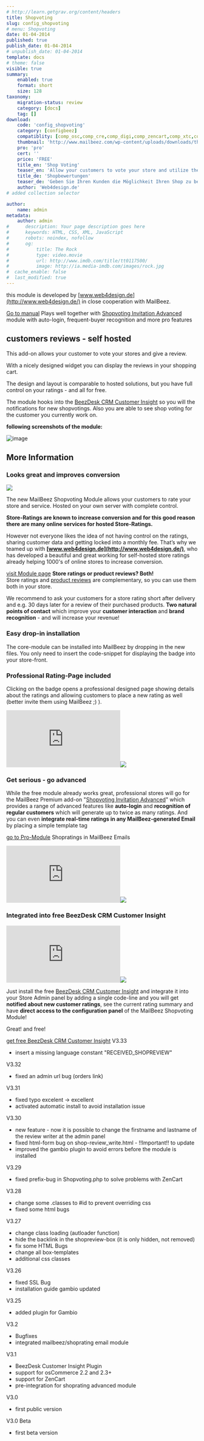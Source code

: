 ```yaml
---
# http://learn.getgrav.org/content/headers
title: Shopvoting
slug: config_shopvoting
# menu: Shopvoting
date: 01-04-2014
published: true
publish_date: 01-04-2014
# unpublish_date: 01-04-2014
template: docs
# theme: false
visible: true
summary:
    enabled: true
    format: short
    size: 128
taxonomy:
    migration-status: review
    category: [docs]
    tag: []
download:
    code: 'config_shopvoting'
    category: [configbeez]
    compatiblity: [comp_osc,comp_cre,comp_digi,comp_zencart,comp_xtc,comp_gambio]
    thumbnail: 'http://www.mailbeez.com/wp-content/uploads/downloads/thumbnails/2014/06/icon_32.png'
    pro: 'pro'
    cert: ''
    price: 'FREE'
    title_en: 'Shop Voting'
    teaser_en: 'Allow your customers to vote your store and utilize the results to increase conversion'
    title_de: 'Shopbewertungen'
    teaser_de: 'Geben Sie Ihren Kunden die Möglichkeit Ihren Shop zu bewerten und nutzen Sie die Ergebnisse zur Konversion-Optimierung'
    author: 'Web4design.de'
# added collection selector

author:
    name: admin
metadata:
    author: admin
#      description: Your page description goes here
#      keywords: HTML, CSS, XML, JavaScript
#      robots: noindex, nofollow
#      og:
#          title: The Rock
#          type: video.movie
#          url: http://www.imdb.com/title/tt0117500/
#          image: http://ia.media-imdb.com/images/rock.jpg
#  cache_enable: false
#  last_modified: true
---
```


this module is developed by [www.web4design.de](http://www.web4design.de/) in close cooperation with MailBeez.

 [Go to manual](http://www.web4design.de/module_infos/english/shopreviews/index.php) Plays well together with [Shopvoting Invitation Advanced](http://www.mailbeez.com/documentation/mailbeez/shoprating_advanced/) module with auto-login, frequent-buyer recognition and more pro features

## customers reviews - self hosted

This add-on allows your customer to vote your stores and give a review.

With a nicely designed widget you can display the reviews in your shopping cart.

The design and layout is comparable to hosted solutions, but you have full control on your ratings - and all for free.

The module hooks into the [BeezDesk CRM Customer Insight](http://www.mailbeez.com/documentation/configbeez/config_customer_insight/) so you will the notifications for new shopvotings. Also you are able to see shop voting for the customer you currently work on.

**following screenshots of the module:**

![image](http://www.web4design.de/module_infos/english/shopreviews/img/infosfunctions.jpg)

## More Information

### Looks great and improves conversion

![](http://www.mailbeez.com/images/en_shoprating_box.png)

The new MailBeez Shopvoting Module allows your customers to rate your store and service. Hosted on your own server with complete control.

**Store-Ratings are known to increase conversion and for this good reason there are many online services for hosted Store-Ratings.**

However not everyone likes the idea of not having control on the ratings, sharing customer data and getting locked into a monthly fee. That’s why we teamed up with **[www.web4design.de](http://www.web4design.de/)**, who has developed a beautiful and great working for self-hosted store ratings already helping 1000's of online stores to increase conversion.

 [visit Module page](http://www.mailbeez.com/documentation/configbeez/config_shopvoting/) **Store ratings or product reviews? Both!**   
Store ratings and [product reviews](http://www.mailbeez.com/documentation/mailbeez/review_advanced/) are complementary, so you can use them both in your store.

We recommend to ask your customers for a store rating short after delivery and e.g. 30 days later for a review of their purchased products. **Two natural points of contact** which improve your **customer interaction** and **brand recognition** - and will increase your revenue!

### Easy drop-in installation

The core-module can be installed into MailBeez by dropping in the new files. You only need to insert the code-snippet for displaying the badge into your store-front.

### Professional Rating-Page included

Clicking on the badge opens a professional designed page showing details about the ratings and allowing customers to place a new rating as well (better invite them using MailBeez ;) ).

[![](http://localhost/wordpress_mailbeez_EOL/wp-content/themes/awake/lib/scripts/timthumb/thumb.php?src=http://www.mailbeez.com/images/en_shoprating_page.png&w=600&h=500&zc=1&q=100 "rating page")](http://www.mailbeez.com/images/en_shoprating_page.png "rating page")![](http://localhost/wordpress_mailbeez_EOL/wp-content/themes/awake/images/shortcodes/image_shadow.png)

### Get serious - go advanced

While the free module already works great, professional stores will go for the MailBeez Premium add-on "[Shopvoting Invitation Advanced](http://www.mailbeez.com/documentation/mailbeez/shoprating_advanced/)" which provides a range of advanced features like **auto-login** and **recognition of regular customers** which will generate up to twice as many ratings. And you can even **integrate real-time ratings in any MailBeez-generated Email** by placing a simple template tag

 [go to Pro-Module](http://www.mailbeez.com/documentation/mailbeez/shoprating_advanced/) Shopratings in MailBeez Emails

[![](http://localhost/wordpress_mailbeez_EOL/wp-content/themes/awake/lib/scripts/timthumb/thumb.php?src=http://www.mailbeez.com/images/en_shoprating_advanced_integration.png&w=250&h=350&zc=1&q=100 "Shopratings in MailBeez Emails")](http://www.mailbeez.com/images/en_shoprating_advanced_integration.png "Shopratings in MailBeez Emails")![](http://localhost/wordpress_mailbeez_EOL/wp-content/themes/awake/images/shortcodes/image_shadow.png)

### Integrated into free BeezDesk CRM Customer Insight

[![](http://localhost/wordpress_mailbeez_EOL/wp-content/themes/awake/lib/scripts/timthumb/thumb.php?src=http://www.mailbeez.com/images/en_shoprating_notification.png&w=600&h=400&zc=1&q=100 "notifications")](http://www.mailbeez.com/images/en_shoprating_notification.png "notifications")![](http://localhost/wordpress_mailbeez_EOL/wp-content/themes/awake/images/shortcodes/image_shadow.png)

Just install the free [BeezDesk CRM Customer Insight](http://www.mailbeez.com/documentation/configbeez/config_customer_insight/) and integrate it into your Store Admin panel by adding a single code-line and you will get **notified about new customer ratings**, see the current rating summary and have **direct access to the configuration panel** of the MailBeez Shopvoting Module!

Great! and free!

 [get free BeezDesk CRM Customer Insight](http://www.mailbeez.com/documentation/configbeez/config_customer_insight/)
V3.33
- insert a missing language constant "RECEIVED_SHOPREVIEW"

V3.32
- fixed an admin url bug (orders link)

V3.31
- fixed typo excelent -> excellent
- activated automatic install to avoid installation issue

V3.30
- new feature - now it is possible to change the firstname and lastname of the review writer at the admin panel
- fixed html-form bug on shop-review_write.html - !!Important!! to update
- improved the gambio plugin to avoid errors before the module is installed

V3.29
- fixed prefix-bug in Shopvoting.php to solve problems with ZenCart

V3.28
- change some .classes to #id to prevent overriding css
- fixed some html bugs

V3.27
- change class loading (autloader function)
- hide the backlink in the shopreview-box (it is only hidden, not removed)
- fix some HTML Bugs
- change all box-templates
- additional css classes

V3.26
- fixed SSL Bug
- installation guide gambio updated

V3.25
- added plugin for Gambio

V3.2
- Bugfixes
- integrated mailbeez/shoprating email module

V3.1
- BeezDesk Customer Insight Plugin
- support for osCommerce 2.2 and 2.3+
- support for ZenCart
- pre-integration for shoprating advanced module

V3.0
- first public version

V3.0 Beta
- first beta version